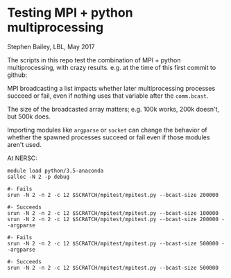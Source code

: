 # Testing MPI + python multiprocessing
Stephen Bailey, LBL, May 2017

The scripts in this repo test the combination of MPI + python multiprocessing,
with crazy results.  e.g. at the time of this first commit to github:

MPI broadcasting a list impacts whether later multiprocessing processes succeed
or fail, even if nothing uses that variable after the `comm.bcast`.

The size of the broadcasted array matters; e.g. 100k works, 200k doesn't,
but 500k does.

Importing modules like `argparse` or `socket` can change the behavior of
whether the spawned processes succeed or fail even if those modules aren't
used.

At NERSC:
```
module load python/3.5-anaconda
salloc -N 2 -p debug

#- Fails
srun -N 2 -n 2 -c 12 $SCRATCH/mpitest/mpitest.py --bcast-size 200000

#- Succeeds
srun -N 2 -n 2 -c 12 $SCRATCH/mpitest/mpitest.py --bcast-size 100000
srun -N 2 -n 2 -c 12 $SCRATCH/mpitest/mpitest.py --bcast-size 200000 --argparse

#- Fails
srun -N 2 -n 2 -c 12 $SCRATCH/mpitest/mpitest.py --bcast-size 500000 --argparse

#- Succeeds
srun -N 2 -n 2 -c 12 $SCRATCH/mpitest/mpitest.py --bcast-size 500000
```

